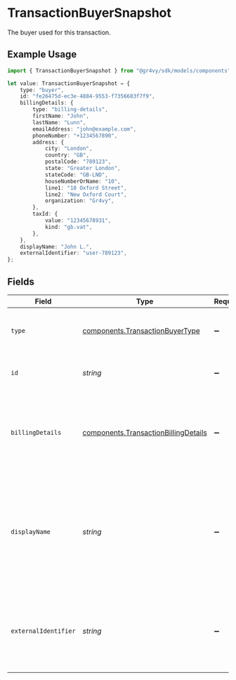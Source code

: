 # TransactionBuyerSnapshot

The buyer used for this transaction.

## Example Usage

```typescript
import { TransactionBuyerSnapshot } from "@gr4vy/sdk/models/components";

let value: TransactionBuyerSnapshot = {
    type: "buyer",
    id: "fe26475d-ec3e-4884-9553-f7356683f7f9",
    billingDetails: {
        type: "billing-details",
        firstName: "John",
        lastName: "Lunn",
        emailAddress: "john@example.com",
        phoneNumber: "+1234567890",
        address: {
            city: "London",
            country: "GB",
            postalCode: "789123",
            state: "Greater London",
            stateCode: "GB-LND",
            houseNumberOrName: "10",
            line1: "10 Oxford Street",
            line2: "New Oxford Court",
            organization: "Gr4vy",
        },
        taxId: {
            value: "12345678931",
            kind: "gb.vat",
        },
    },
    displayName: "John L.",
    externalIdentifier: "user-789123",
};
```

## Fields

| Field                                                                                                      | Type                                                                                                       | Required                                                                                                   | Description                                                                                                | Example                                                                                                    |
| ---------------------------------------------------------------------------------------------------------- | ---------------------------------------------------------------------------------------------------------- | ---------------------------------------------------------------------------------------------------------- | ---------------------------------------------------------------------------------------------------------- | ---------------------------------------------------------------------------------------------------------- |
| `type`                                                                                                     | [components.TransactionBuyerType](../../models/components/transactionbuyertype.md)                         | :heavy_minus_sign:                                                                                         | The type of this resource. Is always `buyer`.                                                              | buyer                                                                                                      |
| `id`                                                                                                       | *string*                                                                                                   | :heavy_minus_sign:                                                                                         | The unique Gr4vy ID for this buyer.                                                                        | fe26475d-ec3e-4884-9553-f7356683f7f9                                                                       |
| `billingDetails`                                                                                           | [components.TransactionBillingDetails](../../models/components/transactionbillingdetails.md)               | :heavy_minus_sign:                                                                                         | The billing details associated with the buyer, which include the<br/>address and tax ID.                   |                                                                                                            |
| `displayName`                                                                                              | *string*                                                                                                   | :heavy_minus_sign:                                                                                         | A unique name for this buyer which is used in the Gr4vy admin panel to give a buyer a human readable name. | John L.                                                                                                    |
| `externalIdentifier`                                                                                       | *string*                                                                                                   | :heavy_minus_sign:                                                                                         | An external identifier that can be used to match the buyer against your own records.                       | user-789123                                                                                                |